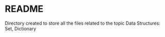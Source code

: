 # README #

Directory created to store all the files related to the topic Data Structures:
Set, Dictionary
